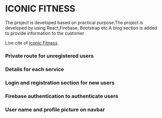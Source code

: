 # ICONIC FITNESS

The project is developed based on practical purpose.The project is developed by using React,Firebase, Bootstrap etc.A blog section is added to provide information to the customer

Live cite of [Iconic Fitness](https://healthcare-related-websi-b4d2f.web.app/).

### Private route for unregistered users

### Details for each service

### Login and registration section for new users

### Firebase authentication to authenticate users

### User name and profile picture on navbar
